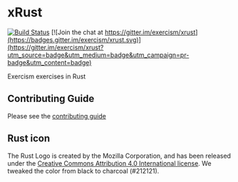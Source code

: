 # xRust

[![Build Status](https://travis-ci.org/exercism/xrust.svg?branch=master)](https://travis-ci.org/exercism/xrust)
[![Join the chat at https://gitter.im/exercism/xrust](https://badges.gitter.im/exercism/xrust.svg)](https://gitter.im/exercism/xrust?utm_source=badge&utm_medium=badge&utm_campaign=pr-badge&utm_content=badge)

Exercism exercises in Rust

## Contributing Guide

Please see the [contributing guide](https://github.com/exercism/docs/tree/master/contributing-to-language-tracks)


## Rust icon
The Rust Logo is created by the Mozilla Corporation, and has been released under the [Creative Commons Attribution 4.0 International license](https://creativecommons.org/licenses/by/4.0/).
We tweaked the color from black to charcoal (#212121).
